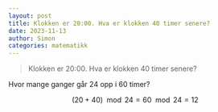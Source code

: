 ```yaml
---
layout: post
title: Klokken er 20:00. Hva er klokken 40 timer senere?
date: 2023-11-13
author: Simon
categories: matematikk
---
```

>Klokken er 20:00. Hva er klokken 40 timer senere?

Hvor mange ganger går $24$ opp i $60$ timer?

$$(20 + 40) \mod 24 = 60 \mod 24 = 12$$